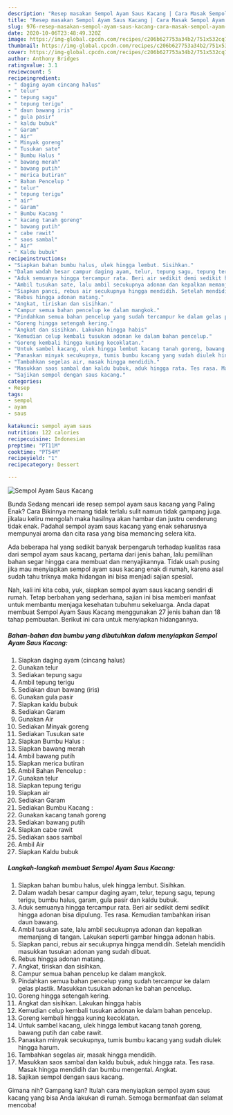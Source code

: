 ```yaml
---
description: "Resep masakan Sempol Ayam Saus Kacang | Cara Masak Sempol Ayam Saus Kacang Yang Sedap"
title: "Resep masakan Sempol Ayam Saus Kacang | Cara Masak Sempol Ayam Saus Kacang Yang Sedap"
slug: 976-resep-masakan-sempol-ayam-saus-kacang-cara-masak-sempol-ayam-saus-kacang-yang-sedap
date: 2020-10-06T23:48:49.320Z
image: https://img-global.cpcdn.com/recipes/c206b627753a34b2/751x532cq70/sempol-ayam-saus-kacang-foto-resep-utama.jpg
thumbnail: https://img-global.cpcdn.com/recipes/c206b627753a34b2/751x532cq70/sempol-ayam-saus-kacang-foto-resep-utama.jpg
cover: https://img-global.cpcdn.com/recipes/c206b627753a34b2/751x532cq70/sempol-ayam-saus-kacang-foto-resep-utama.jpg
author: Anthony Bridges
ratingvalue: 3.1
reviewcount: 5
recipeingredient:
- " daging ayam cincang halus"
- " telur"
- " tepung sagu"
- " tepung terigu"
- " daun bawang iris"
- " gula pasir"
- " kaldu bubuk"
- " Garam"
- " Air"
- " Minyak goreng"
- " Tusukan sate"
- " Bumbu Halus "
- " bawang merah"
- " bawang putih"
- " merica butiran"
- " Bahan Pencelup "
- " telur"
- " tepung terigu"
- " air"
- " Garam"
- " Bumbu Kacang "
- " kacang tanah goreng"
- " bawang putih"
- " cabe rawit"
- " saos sambal"
- " Air"
- " Kaldu bubuk"
recipeinstructions:
- "Siapkan bahan bumbu halus, ulek hingga lembut. Sisihkan."
- "Dalam wadah besar campur daging ayam, telur, tepung sagu, tepung terigu, bumbu halus, garam, gula pasir dan kaldu bubuk."
- "Aduk semuanya hingga tercampur rata. Beri air sedikit demi sedikit hingga adonan bisa dipulung. Tes rasa. Kemudian tambahkan irisan daun bawang."
- "Ambil tusukan sate, lalu ambil secukupnya adonan dan kepalkan memanjang di tangan. Lakukan seperti gambar hingga adonan habis."
- "Siapkan panci, rebus air secukupnya hingga mendidih. Setelah mendidih masukkan tusukan adonan yang sudah dibuat."
- "Rebus hingga adonan matang."
- "Angkat, tiriskan dan sisihkan."
- "Campur semua bahan pencelup ke dalam mangkok."
- "Pindahkan semua bahan pencelup yang sudah tercampur ke dalam gelas plastik. Masukkan tusukan adonan ke bahan pencelup."
- "Goreng hingga setengah kering."
- "Angkat dan sisihkan. Lakukan hingga habis"
- "Kemudian celup kembali tusukan adonan ke dalam bahan pencelup."
- "Goreng kembali hingga kuning kecoklatan."
- "Untuk sambel kacang, ulek hingga lembut kacang tanah goreng, bawang putih dan cabe rawit."
- "Panaskan minyak secukupnya, tumis bumbu kacang yang sudah diulek hingga harum."
- "Tambahkan segelas air, masak hingga mendidih."
- "Masukkan saos sambal dan kaldu bubuk, aduk hingga rata. Tes rasa. Masak hingga mendidih dan bumbu mengental. Angkat."
- "Sajikan sempol dengan saus kacang."
categories:
- Resep
tags:
- sempol
- ayam
- saus

katakunci: sempol ayam saus 
nutrition: 122 calories
recipecuisine: Indonesian
preptime: "PT11M"
cooktime: "PT54M"
recipeyield: "1"
recipecategory: Dessert

---
```



![Sempol Ayam Saus Kacang](https://img-global.cpcdn.com/recipes/c206b627753a34b2/751x532cq70/sempol-ayam-saus-kacang-foto-resep-utama.jpg)

Bunda Sedang mencari ide resep sempol ayam saus kacang yang Paling Enak? Cara Bikinnya memang tidak terlalu sulit namun tidak gampang juga. jikalau keliru mengolah maka hasilnya akan hambar dan justru cenderung tidak enak. Padahal sempol ayam saus kacang yang enak seharusnya mempunyai aroma dan cita rasa yang bisa memancing selera kita.



Ada beberapa hal yang sedikit banyak berpengaruh terhadap kualitas rasa dari sempol ayam saus kacang, pertama dari jenis bahan, lalu pemilihan bahan segar hingga cara membuat dan menyajikannya. Tidak usah pusing jika mau menyiapkan sempol ayam saus kacang enak di rumah, karena asal sudah tahu triknya maka hidangan ini bisa menjadi sajian spesial.


Nah, kali ini kita coba, yuk, siapkan sempol ayam saus kacang sendiri di rumah. Tetap berbahan yang sederhana, sajian ini bisa memberi manfaat untuk membantu menjaga kesehatan tubuhmu sekeluarga. Anda dapat membuat Sempol Ayam Saus Kacang menggunakan 27 jenis bahan dan 18 tahap pembuatan. Berikut ini cara untuk menyiapkan hidangannya.

<!--inarticleads1-->

##### Bahan-bahan dan bumbu yang dibutuhkan dalam menyiapkan Sempol Ayam Saus Kacang:

1. Siapkan  daging ayam (cincang halus)
1. Gunakan  telur
1. Sediakan  tepung sagu
1. Ambil  tepung terigu
1. Sediakan  daun bawang (iris)
1. Gunakan  gula pasir
1. Siapkan  kaldu bubuk
1. Sediakan  Garam
1. Gunakan  Air
1. Sediakan  Minyak goreng
1. Sediakan  Tusukan sate
1. Siapkan  Bumbu Halus :
1. Siapkan  bawang merah
1. Ambil  bawang putih
1. Siapkan  merica butiran
1. Ambil  Bahan Pencelup :
1. Gunakan  telur
1. Siapkan  tepung terigu
1. Siapkan  air
1. Sediakan  Garam
1. Sediakan  Bumbu Kacang :
1. Gunakan  kacang tanah goreng
1. Sediakan  bawang putih
1. Siapkan  cabe rawit
1. Sediakan  saos sambal
1. Ambil  Air
1. Siapkan  Kaldu bubuk




<!--inarticleads2-->

##### Langkah-langkah membuat Sempol Ayam Saus Kacang:

1. Siapkan bahan bumbu halus, ulek hingga lembut. Sisihkan.
1. Dalam wadah besar campur daging ayam, telur, tepung sagu, tepung terigu, bumbu halus, garam, gula pasir dan kaldu bubuk.
1. Aduk semuanya hingga tercampur rata. Beri air sedikit demi sedikit hingga adonan bisa dipulung. Tes rasa. Kemudian tambahkan irisan daun bawang.
1. Ambil tusukan sate, lalu ambil secukupnya adonan dan kepalkan memanjang di tangan. Lakukan seperti gambar hingga adonan habis.
1. Siapkan panci, rebus air secukupnya hingga mendidih. Setelah mendidih masukkan tusukan adonan yang sudah dibuat.
1. Rebus hingga adonan matang.
1. Angkat, tiriskan dan sisihkan.
1. Campur semua bahan pencelup ke dalam mangkok.
1. Pindahkan semua bahan pencelup yang sudah tercampur ke dalam gelas plastik. Masukkan tusukan adonan ke bahan pencelup.
1. Goreng hingga setengah kering.
1. Angkat dan sisihkan. Lakukan hingga habis
1. Kemudian celup kembali tusukan adonan ke dalam bahan pencelup.
1. Goreng kembali hingga kuning kecoklatan.
1. Untuk sambel kacang, ulek hingga lembut kacang tanah goreng, bawang putih dan cabe rawit.
1. Panaskan minyak secukupnya, tumis bumbu kacang yang sudah diulek hingga harum.
1. Tambahkan segelas air, masak hingga mendidih.
1. Masukkan saos sambal dan kaldu bubuk, aduk hingga rata. Tes rasa. Masak hingga mendidih dan bumbu mengental. Angkat.
1. Sajikan sempol dengan saus kacang.




Gimana nih? Gampang kan? Itulah cara menyiapkan sempol ayam saus kacang yang bisa Anda lakukan di rumah. Semoga bermanfaat dan selamat mencoba!
